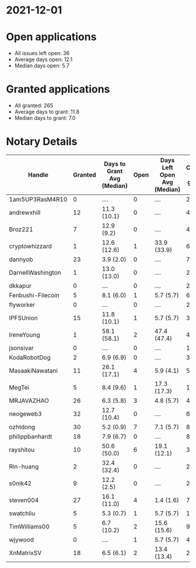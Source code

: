 2021-12-01
==========

# Open applications

- All issues left open: 36
- Average days open: 12.1
- Median days open: 5.7

# Granted applications

- All granted: 265
- Average days to grant: 11.8
- Median days to grant: 7.0

# Notary Details

| Handle            |   Granted | Days to Grant Avg (Median)   |   Open | Days Left Open Avg (Median)   |   Closed (no grant) |
|-------------------|-----------|------------------------------|--------|-------------------------------|---------------------|
| 1am5UP3RasM4R10   |         0 | ....                         |      0 | ....                          |                   2 |
| andrewxhill       |        12 | 11.3  (10.1)                 |      0 | ....                          |                  45 |
| Broz221           |         7 | 12.9  (9.2)                  |      0 | ....                          |                  48 |
| cryptowhizzard    |         1 | 12.6  (12.6)                 |      1 | 33.9  (33.9)                  |                   6 |
| dannyob           |        23 | 3.9  (2.0)                   |      0 | ....                          |                  76 |
| DarnellWashington |         1 | 13.0  (13.0)                 |      0 | ....                          |                   2 |
| dkkapur           |         0 | ....                         |      0 | ....                          |                   2 |
| Fenbushi-Filecoin |         5 | 8.1  (6.0)                   |      1 | 5.7  (5.7)                    |                  67 |
| flyworker         |         0 | ....                         |      0 | ....                          |                   2 |
| IPFSUnion         |        15 | 11.8  (10.1)                 |      1 | 5.7  (5.7)                    |                  33 |
| IreneYoung        |         1 | 58.1  (58.1)                 |      2 | 47.4  (47.4)                  |                   4 |
| jsonsivar         |         0 | ....                         |      0 | ....                          |                  13 |
| KodaRobotDog      |         2 | 6.9  (6.9)                   |      0 | ....                          |                   3 |
| MasaakiNawatani   |        11 | 26.1  (17.1)                 |      4 | 5.9  (4.1)                    |                  50 |
| MegTei            |         5 | 8.4  (9.6)                   |      1 | 17.3  (17.3)                  |                  10 |
| MRJAVAZHAO        |        26 | 6.3  (5.8)                   |      3 | 4.8  (5.7)                    |                  46 |
| neogeweb3         |        32 | 12.7  (10.4)                 |      0 | ....                          |                  62 |
| ozhtdong          |        30 | 5.2  (0.9)                   |      7 | 7.1  (5.7)                    |                  82 |
| philippbanhardt   |        18 | 7.9  (6.7)                   |      0 | ....                          |                  81 |
| rayshitou         |        10 | 50.6  (50.0)                 |      6 | 19.1  (12.1)                  |                  37 |
| Rin-huang         |         2 | 32.4  (32.4)                 |      0 | ....                          |                   2 |
| s0nik42           |         9 | 12.2  (2.5)                  |      0 | ....                          |                  27 |
| steven004         |        27 | 16.1  (11.0)                 |      4 | 1.4  (1.6)                    |                  73 |
| swatchliu         |         5 | 5.3  (0.7)                   |      1 | 5.7  (5.7)                    |                  16 |
| TimWilliams00     |         5 | 6.7  (10.2)                  |      2 | 15.6  (15.6)                  |                   9 |
| wjywood           |         0 | ....                         |      1 | 5.7  (5.7)                    |                   4 |
| XnMatrixSV        |        18 | 6.5  (6.1)                   |      2 | 13.4  (13.4)                  |                  28 |